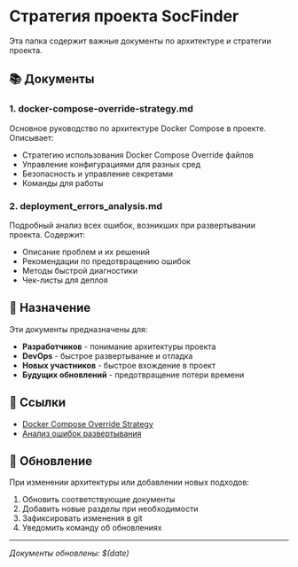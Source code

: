 # Стратегия проекта SocFinder

Эта папка содержит важные документы по архитектуре и стратегии проекта.

## 📚 Документы

### 1. **docker-compose-override-strategy.md**
Основное руководство по архитектуре Docker Compose в проекте. Описывает:
- Стратегию использования Docker Compose Override файлов
- Управление конфигурациями для разных сред
- Безопасность и управление секретами
- Команды для работы

### 2. **deployment_errors_analysis.md**
Подробный анализ всех ошибок, возникших при развертывании проекта. Содержит:
- Описание проблем и их решений
- Рекомендации по предотвращению ошибок
- Методы быстрой диагностики
- Чек-листы для деплоя

## 🎯 Назначение

Эти документы предназначены для:
- **Разработчиков** - понимание архитектуры проекта
- **DevOps** - быстрое развертывание и отладка
- **Новых участников** - быстрое вхождение в проект
- **Будущих обновлений** - предотвращение потери времени

## 🔗 Ссылки

- [Docker Compose Override Strategy](./docker-compose-override-strategy.md)
- [Анализ ошибок развертывания](./deployment_errors_analysis.md)

## 📝 Обновление

При изменении архитектуры или добавлении новых подходов:
1. Обновить соответствующие документы
2. Добавить новые разделы при необходимости
3. Зафиксировать изменения в git
4. Уведомить команду об обновлениях

---

*Документы обновлены: $(date)*

